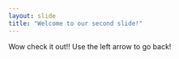 ```yaml
---
layout: slide
title: "Welcome to our second slide!"
---
```

Wow check it out!!
Use the left arrow to go back!